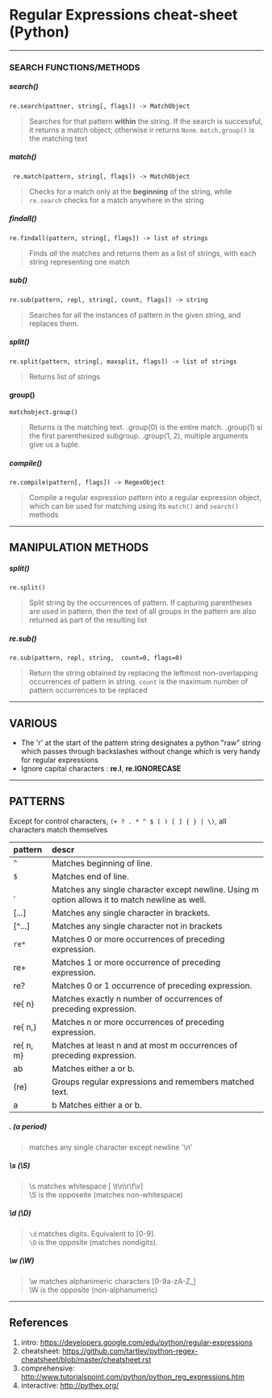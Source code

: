 
# Regular Expressions cheat-sheet (Python)

---


### SEARCH FUNCTIONS/METHODS

##### search()
`re.search(pattner, string[, flags]) -> MatchObject`  
>Searches for that pattern **within** the string. If the search is successful, it returns a match object; otherwise ir returns `None`.  `match.group()` is the matching text

##### match()
` re.match(pattern, string[, flags]) -> MatchObject`  
>Checks for a match only at the **beginning** of the string, while `re.search` checks for a match anywhere in the string

##### findall()
 `re.findall(pattern, string[, flags]) -> list of strings`  
>Finds *all* the matches and returns them as a list of strings, with each string representing one match
 
##### sub()
`re.sub(pattern, repl, string[, count, flags]) -> string`  
>Searches for all the instances of pattern in the given string, and replaces them.

##### split()
`re.split(pattern, string[, maxsplit, flags]) -> list of strings`
>Returns list of strings

#### group()
`matchobject.group()`  
>Returns is the matching text. .group(0) is the entire match. .group(1) si the first parenthesized subgroup. .group(1, 2), multiple arguments give us a tuple.

##### compile()
`re.compile(pattern[, flags]) -> RegexObject  `
>Compile a regular expression pattern into a regular expression object, which can be used for matching using its `match()` and `search()` methods

---


## MANIPULATION METHODS

##### split()
`re.split()`
>Split string by the occurrences of pattern. If capturing parentheses are used in pattern, then the text of all groups in the pattern are also returned as part of the resulting list

##### re.sub()
`re.sub(pattern, repl, string,  count=0, flags=0)`
>Return the string obtained by replacing the leftmost non-overlapping occurrences of pattern in string. `count` is the maximum number of pattern occurrences to be replaced

---


## VARIOUS
- The 'r' at the start of the pattern string designates a python "raw" string which passes through backslashes without change which is very handy for regular expressions  
- Ignore capital characters : **re.I**,  **re.IGNORECASE**  


---


## PATTERNS  
Except for control characters, `(+ ? . * ^ $ ( ) [ ] { } | \)`, all characters match themselves

|pattern   |descr   |
|:---|:---|
|`^`	|Matches beginning of line.|
|`$`	|Matches end of line.|
|.	|Matches any single character except newline. Using m option allows it to match newline as well.|
|[...]	|Matches any single character in brackets.|
|[^...]	|Matches any single character not in brackets|
|`re*`	|Matches 0 or more occurrences of preceding expression.|
| re+	|Matches 1 or more occurrence of preceding expression.|
|re?	|Matches 0 or 1 occurrence of preceding expression.|
|re{ n}	|Matches exactly n number of occurrences of preceding expression.|
|re{ n,}	|Matches n or more occurrences of preceding expression.|
|re{ n, m}	|Matches at least n and at most m occurrences of preceding expression.|
|ab	|Matches either a or b.|
|(re)	|Groups regular expressions and remembers matched text.|
a|b	Matches either a or b.

#####  . (a period)
> matches any single character except newline '\n'

#####  \s  (\S)
> \s matches whitespace [ \t\n\r\f\v]  
> \S is the opposeite (matches non-whitespace)

##### \d    (\D)
> `\d` matches digits. Equivalent to [0-9].  
> `\D` is the opposite (matches nondigits).

#####  \w (\W)
> \w matches alphanimeric characters [0-9a-zA-Z_]  
> \W is the opposite (non-alphanumeric)


---


## References
1. intro: https://developers.google.com/edu/python/regular-expressions 
2. cheatsheet: https://github.com/tartley/python-regex-cheatsheet/blob/master/cheatsheet.rst
3. comprehensive: http://www.tutorialspoint.com/python/python_reg_expressions.htm
4. interactive: http://pythex.org/
